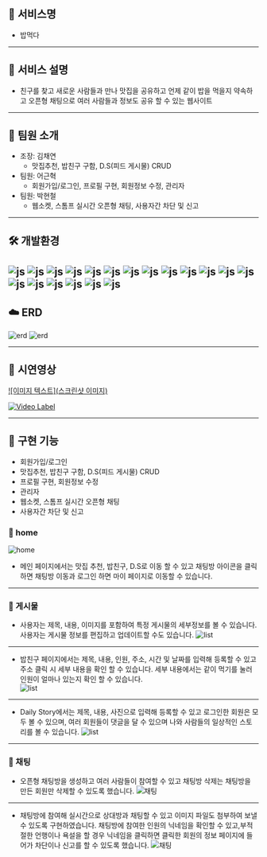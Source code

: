 ## 🍳 서비스명
- 밥먹다
 ------------
## 🍳 서비스 설명
- 친구를 찾고 새로운 사람들과 만나 맛집을 공유하고 언제 같이 밥을 먹을지 약속하고 오픈형 채팅으로 여러 사람들과 정보도 공유 할 수 있는 웹사이트


------------------------------------------------------------------------------
## 🍳 팀원 소개
- 조장: 김채연
  - 맛집추천, 밥친구 구함, D.S(피드 게시물) CRUD
- 팀원: 어근혁
  - 회원가입/로그인, 프로필 구현, 회원정보 수정, 관리자
- 팀원: 박현철
  - 웹소켓, 스톰프 실시간 오픈형 채팅, 사용자간 차단 및 신고

---------------------------------------------------------------
## 🛠 개발환경

![js](https://img.shields.io/badge/JavaScript-F7DF1E?style=for-the-badge&logo=JavaScript&logoColor=white)
![js](https://img.shields.io/badge/CSS-239120?&style=for-the-badge&logo=css3&logoColor=white)
![js](https://img.shields.io/badge/HTML5-E34F26?style=for-the-badge&logo=html5&logoColor=white)
![js](https://img.shields.io/badge/Java-ED8B00?style=for-the-badge&logo=openjdk&logoColor=white)
![js](https://img.shields.io/badge/Vue.js-35495E?style=for-the-badge&logo=vue.js&logoColor=4FC08D)
![js](https://img.shields.io/badge/Bootstrap-563D7C?style=for-the-badge&logo=bootstrap&logoColor=white)
![js](https://img.shields.io/badge/jQuery-0769AD?style=for-the-badge&logo=jquery&logoColor=white)
![js](https://img.shields.io/badge/Spring-6DB33F?style=for-the-badge&logo=spring&logoColor=white)
![js](https://img.shields.io/badge/Node.js-43853D?style=for-the-badge&logo=node.js&logoColor=white)
![js](https://img.shields.io/badge/Windows-0078D6?style=for-the-badge&logo=windows&logoColor=white)
![js](https://img.shields.io/badge/Mariadb-0078D6?style=for-the-badge&logo=mariadb&logoColor=white)
![js](https://img.shields.io/badge/Mariadb-0078D6?style=for-the-badge&logo=mariadb&logoColor=white)
![js](https://img.shields.io/badge/GitHub-181717?style=for-the-badge&logo=GitHub&logoColor=white)
![js](https://img.shields.io/badge/JSON-000000?style=for-the-badge&logo=json&logoColor=white)
![js](https://img.shields.io/badge/Websocket-451847?style=for-the-badge&logo=websocket&logoColor=white)
![js](https://img.shields.io/badge/Stomp-F2F548?style=for-the-badge&logo=stomp&logoColor=white)
![js](https://camo.githubusercontent.com/587d4d1a9ec54afd1f7bb17cd6ec7e78980a73822bff87f3cdfcfa814ac6359e/68747470733a2f2f696d672e736869656c64732e696f2f62616467652f535052494e47424f4f542d3644423333463f7374796c653d666f722d7468652d6261646765266c6f676f3d535052494e47424f4f54266c6f676f436f6c6f723d7768697465)
![js](https://camo.githubusercontent.com/83941237ca478be6e143e694b8fdb3db96f412bcbc1e727eeb4e62fa2a08c857/68747470733a2f2f696d672e736869656c64732e696f2f62616467652f4a50412d3644423333463f7374796c653d666f722d7468652d6261646765266c6f676f3d4a5041266c6f676f436f6c6f723d626c61636b)
![js](https://camo.githubusercontent.com/a3feef7d0af62f5575be2118085dc73940af9486d8313899e832d787add63967/68747470733a2f2f696d672e736869656c64732e696f2f62616467652f4158494f532d3541323945343f7374796c653d666f722d7468652d6261646765266c6f676f3d4158494f53266c6f676f436f6c6f723d7768697465)
---------------------------------------------------------
## ☁️ ERD

![erd](https://i.ibb.co/QkCgBpk/Kakao-Talk-20240624-171106947.png)
![erd](https://i.ibb.co/wc45Hcj/Kakao-Talk-20240624-171108734.png)

------------------------------------------------------------------------------

## 👀 시연영상
[![이미지 텍스트](스크린샷 이미지)](유투브링크)

[![Video Label](http://img.youtube.com/vi/'유튜브주소의id'/0.jpg)](https://youtu.be/'유튜브주소의id')

----------------------------------------------------------------
## 🍳 구현 기능
- 회원가입/로그인
- 맛집추천, 밥친구 구함, D.S(피드 게시물) CRUD
- 프로필 구현, 회원정보 수정
- 관리자
- 웹소켓, 스톰프 실시간 오픈형 채팅
- 사용자간 차단 및 신고

### 🍳 home
![home](https://i.ibb.co/xDPLy1z/2024-06-25-200900.png)
- 메인 페이지에서는 맛집 추천, 밥친구, D.S로 이동 할 수 있고 채팅방 아이콘을 클릭하면 채팅방 이동과 로그인 하면 마이 페이지로 이동할 수 있습니다.
-----------------------------------------------------------------
### 🍳 게시물
- 사용자는 제목, 내용, 이미지를 포함하여 특정 게시물의 세부정보를 볼 수 있습니다. 사용자는 게시물 정보를 편집하고 업데이트할 수도 있습니다.
  ![list](https://i.ibb.co/RN7HDgd/2024-06-25-210703.png)
 ---------------------------------------------------------

- 밥친구 페이지에서는 제목, 내용, 인원, 주소, 시간 및 날짜를 입력해 등록할 수 있고 주소 클릭 시 세부 내용을 확인 할 수 있습니다. 세부 내용에서는 같이 먹기를 눌러 인원이 얼마나 있는지 확인 할 수 있습니다.  
  ![list](https://i.ibb.co/ccV9KK3/2024-06-25-211229.png)
-------------------------------------------------------------

- Daily Story에서는 제목, 내용, 사진으로 입력해 등록할 수 있고 로그인한 회원은 모두 볼 수 있으며, 여러 회원들이 댓글을 달 수 있으며 나와 사람들의 일상적인 스토리를 볼 수 있습니다.
  ![list](https://i.ibb.co/S7rQtck/2024-06-25-212446.png)
-------------------------------------------------------


### 🍳 채팅
- 오픈형 채팅방을 생성하고 여러 사람들이 참여할 수 있고 채팅방 삭제는 채팅방을 만든 회원만 삭제할 수 있도록 했습니다.
  ![채팅](https://i.ibb.co/mvQdcH1/2024-06-25-212800.png)
----------------------------------------------------------

- 채팅방에 참여해 실시간으로 상대방과 채팅할 수 있고 이미지 파일도 첨부하여 보낼 수 있도록 구현하였습니다. 채팅방에 참여한 인원의 닉네임을 확인할 수 있고,부적절한 언행이나 욕설을 할 경우 닉네임을 클릭하면 클릭한 회원의 정보 페이지에 들어가 차단이나 신고를 할 수 있도록 했습니다.
  ![채팅](https://i.ibb.co/mhPzCm1/2024-06-25-213038.png)